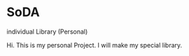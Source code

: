 # SoDA
individual Library (Personal)

Hi.
This is my personal Project.
I will make my special library.
